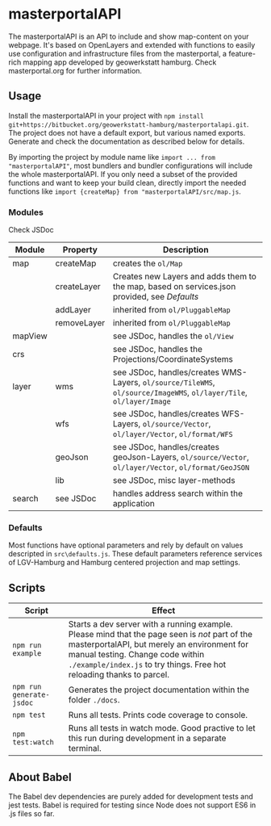 # masterportalAPI

The masterportalAPI is an API to include and show map-content on your webpage. It's based on OpenLayers and extended with functions to easily use configuration and infrastructure files from the masterportal, a feature-rich mapping app developed by geowerkstatt hamburg. Check masterportal.org for further information.

## Usage

Install the masterportalAPI in your project with ``npm install git+https://bitbucket.org/geowerkstatt-hamburg/masterportalapi.git``. The project does not have a default export, but various named exports. Generate and check the documentation as described below for details.

By importing the project by module name like ``import ... from "masterportalAPI"``, most bundlers and bundler configurations will include the whole masterportalAPI. If you only need a subset of the provided functions and want to keep your build clean, directly import the needed functions like ``import {createMap} from "masterportalAPI/src/map.js``.

### Modules

Check JSDoc

|Module|Property|Description|
|-|-|-|
|map|createMap|creates the ``ol/Map``|
||createLayer|Creates new Layers and adds them to the map, based on services.json provided, see *Defaults*|
||addLayer|inherited from ``ol/PluggableMap``|
||removeLayer|inherited from ``ol/PluggableMap``|
|mapView||see JSDoc, handles the ``ol/View``|
|crs||see JSDoc, handles the Projections/CoordinateSystems|
|layer|wms|see JSDoc, handles/creates WMS-Layers, ``ol/source/TileWMS``, ``ol/source/ImageWMS``, ``ol/layer/Tile``, ``ol/layer/Image``|
||wfs|see JSDoc, handles/creates WFS-Layers, ``ol/source/Vector``, ``ol/layer/Vector``, ``ol/format/WFS``|
||geoJson|see JSDoc, handles/creates geoJson-Layers, ``ol/source/Vector``, ``ol/layer/Vector``, ``ol/format/GeoJSON``|
||lib|see JSDoc, misc layer-methods|
|search|see JSDoc|handles address search within the application|

### Defaults

Most functions have optional parameters and rely by default on values descripted in ``src\defaults.js``. These default parameters reference services of LGV-Hamburg and Hamburg centered projection and map settings.

## Scripts

|Script|Effect|
|-|-|
|``npm run example``|Starts a dev server with a running example. Please mind that the page seen is _not_ part of the masterportalAPI, but merely an environment for manual testing. Change code within ``./example/index.js`` to try things. Free hot reloading thanks to parcel.|
|``npm run generate-jsdoc``|Generates the project documentation within the folder ``./docs``.|
|``npm test``|Runs all tests. Prints code coverage to console.|
|``npm test:watch``|Runs all tests in watch mode. Good practive to let this run during development in a separate terminal. |

## About Babel

The Babel dev dependencies are purely added for development tests and jest tests. Babel is required for testing since Node does not support ES6 in .js files so far.

